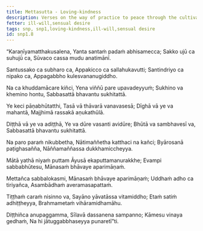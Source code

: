 ```yaml
---
title: Mettasutta - Loving-kindness
description: Verses on the way of practice to peace through the cultivation of loving-kindness for all beings without an exception and at all times whether one is standing, walking, sitting, or lying down.
fetter: ill-will,sensual desire
tags: snp, snp1,loving-kindness,ill-will,sensual desire
id: snp1.8
---
```


“Karaṇīyamatthakusalena,
Yanta santaṁ padaṁ abhisamecca;
Sakko ujū ca suhujū ca,
Sūvaco cassa mudu anatimānī.

Santussako ca subharo ca,
Appakicco ca sallahukavutti;
Santindriyo ca nipako ca,
Appagabbho kulesvananugiddho.

Na ca khuddamācare kiñci,
Yena viññū pare upavadeyyuṁ;
Sukhino va khemino hontu,
Sabbasattā bhavantu sukhitattā.

Ye keci pāṇabhūtatthi,
Tasā vā thāvarā vanavasesā;
Dīghā vā ye va mahantā,
Majjhimā rassakā aṇukathūlā.

Diṭṭhā vā ye va adiṭṭhā,
Ye va dūre vasanti avidūre;
Bhūtā va sambhavesī va,
Sabbasattā bhavantu sukhitattā.

Na paro paraṁ nikubbetha,
Nātimaññetha katthaci na kañci;
Byārosanā paṭighasañña,
Nāññamaññassa dukkhamiccheyya.

Mātā yathā niyaṁ puttam
Āyusā ekaputtamanurakkhe;
Evampi sabbabhūtesu,
Mānasaṁ bhāvaye aparimāṇaṁ.

Mettañca sabbalokasmi,
Mānasaṁ bhāvaye aparimāṇaṁ;
Uddhaṁ adho ca tiriyañca,
Asambādhaṁ averamasapattaṁ.

Tiṭṭhaṁ caraṁ nisinno va,
Sayāno yāvatāssa vitamiddho;
Etaṁ satiṁ adhiṭṭheyya,
Brahmametaṁ vihāramidhamāhu.

Diṭṭhiñca anupaggamma,
Sīlavā dassanena sampanno;
Kāmesu vinaya gedhaṁ,
Na hi jātuggabbhaseyya punaretī”ti.